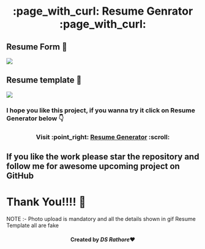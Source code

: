 <h1 align = "center"> :page_with_curl: Resume Genrator :page_with_curl:</h1>

## Resume Form 🤟
<div algin = "center">
<img src="https://github.com/dsrathore1/Resume-Generator/blob/main/Assets/Resume-Generator-Google-Chrome-2.gif">
</div>

## Resume template 🤟
<div algin = "center">
<img src="https://github.com/dsrathore1/Resume-Generator/blob/main/Assets/Resume-Generator-Google-Chrome-2%20(1).gif">
</div>


### I hope you like this project, if you wanna try it click on Resume Generator below :point_down:

<h3 align = "center"> Visit :point_right: <a href= "https://resume-generator21.herokuapp.com/">Resume Generator</a> :scroll: </h3>

## If you like the work please star the repository and follow me for awesome upcoming project on GitHub

# Thank You!!!! :slightly_smiling_face:


NOTE :- Photo upload is mandatory and all the details shown in gif Resume Template all are fake 


<h4 align = "center">Created by <i>DS Rathore</i>❤️</h4>